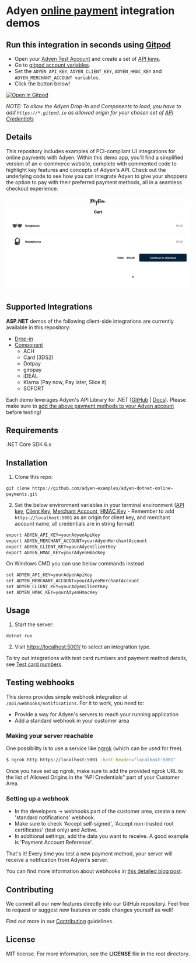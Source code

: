 # Adyen [online payment](https://docs.adyen.com/checkout) integration demos

## Run this integration in seconds using [Gitpod](https://gitpod.io/)

* Open your [Adyen Test Account](https://ca-test.adyen.com/ca/ca/overview/default.shtml) and create a set of [API keys](https://docs.adyen.com/user-management/how-to-get-the-api-key).
* Go to [gitpod account variables](https://gitpod.io/variables).
* Set the `ADYEN_API_KEY`, `ADYEN_CLIENT_KEY`, `ADYEN_HMAC_KEY` and `ADYEN_MERCHANT_ACCOUNT variables`.
* Click the button below!

[![Open in Gitpod](https://gitpod.io/button/open-in-gitpod.svg)](https://gitpod.io/#https://github.com/adyen-examples/adyen-dotnet-online-payments/src/checkout-example)

_NOTE: To allow the Adyen Drop-In and Components to load, you have to add `https://*.gitpod.io` as allowed origin for your chosen set of [API Credentials](https://ca-test.adyen.com/ca/ca/config/api_credentials_new.shtml)_

## Details

This repository includes examples of PCI-compliant UI integrations for online payments with Adyen. Within this demo app, you'll find a simplified version of an e-commerce website, complete with commented code to highlight key features and concepts of Adyen's API. Check out the underlying code to see how you can integrate Adyen to give your shoppers the option to pay with their preferred payment methods, all in a seamless checkout experience.

![Card checkout demo](wwwroot/images/cardcheckout.gif)

## Supported Integrations

**ASP.NET** demos of the following client-side integrations are currently available in this repository:

- [Drop-in](https://docs.adyen.com/checkout/drop-in-web)
- [Component](https://docs.adyen.com/checkout/components-web)
  - ACH
  - Card (3DS2)
  - Dotpay
  - giropay
  - iDEAL
  - Klarna (Pay now, Pay later, Slice it)
  - SOFORT

Each demo leverages Adyen's API Library for .NET ([GitHub](https://github.com/Adyen/adyen-dotnet-api-library) | [Docs](https://docs.adyen.com/development-resources/libraries#csharp)). Please make sure to [add the above payment methods to your Adyen account](https://docs.adyen.com/payment-methods#add-payment-methods-to-your-account) before testing!

## Requirements

.NET Core SDK 6.x

## Installation

1. Clone this repo:

```
git clone https://github.com/adyen-examples/adyen-dotnet-online-payments.git
```

2. Set the below environment variables in your terminal environment ([API key](https://docs.adyen.com/user-management/how-to-get-the-api-key), [Client Key](https://docs.adyen.com/user-management/client-side-authentication), [Merchant Account](https://docs.adyen.com/account/account-structure), [HMAC Key](https://docs.adyen.com/development-resources/webhooks/verify-hmac-signatures) - Remember to add `https://localhost:5001` as an origin for client key, and merchant account name, all credentials are in string format)

```shell
export ADYEN_API_KEY=yourAdyenApiKey
export ADYEN_MERCHANT_ACCOUNT=yourAdyenMerchantAccount
export ADYEN_CLIENT_KEY=yourAdyenClientKey
export ADYEN_HMAC_KEY=yourAdyenHmacKey
```

On Windows CMD you can use below commands instead

```shell
set ADYEN_API_KEY=yourAdyenApiKey
set ADYEN_MERCHANT_ACCOUNT=yourAdyenMerchantAccount
set ADYEN_CLIENT_KEY=yourAdyenClientKey
set ADYEN_HMAC_KEY=yourAdyenHmacKey
```

## Usage

1. Start the server:

```
dotnet run
```

2. Visit [https://localhost:5001/](https://localhost:5001/) to select an integration type.

To try out integrations with test card numbers and payment method details, see [Test card numbers](https://docs.adyen.com/development-resources/test-cards/test-card-numbers).


## Testing webhooks

This demo provides simple webhook integration at `/api/webhooks/notifications`. For it to work, you need to:

* Provide a way for Adyen's servers to reach your running application
* Add a standard webhook in your customer area

### Making your server reachable

One possibility is to use a service like [ngrok](ngrok) (which can be used for free).

```bash
$ ngrok http https://localhost:5001 -host-header="localhost:5001"
```

Once you have  set up ngrok, make sure to add the provided ngrok URL to the list of Allowed Origins in the “API Credentials" part of your Customer Area.

### Setting up a webhook

* In the developers -> webhooks part of the customer area, create a new 'standard notifications' webhook.
* Make sure to check 'Accept self-signed', 'Accept non-trusted root certificates' (test only) and Active.
* In additional settings, add the data you want to receive. A good example is 'Payment Account Reference'.

That's it! Every time you test a new payment method, your server will receive a notification from Adyen's server.

You can find more information about webhooks in [this detailed blog post](https://www.adyen.com/blog/Integrating-webhooks-notifications-with-Adyen-Checkout).


## Contributing

We commit all our new features directly into our GitHub repository. Feel free to request or suggest new features or code changes yourself as well!

Find out more in our [Contributing](https://github.com/adyen-examples/.github/blob/main/CONTRIBUTING.md) guidelines.

## License

MIT license. For more information, see the **LICENSE** file in the root directory.
